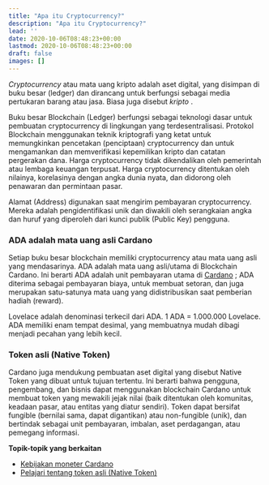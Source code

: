 ```yaml
---
title: "Apa itu Cryptocurrency?"
description: "Apa itu Cryptocurrency?"
lead: ''
date: 2020-10-06T08:48:23+00:00
lastmod: 2020-10-06T08:48:23+00:00
draft: false
images: []
---
```


*Cryptocurrency* atau mata uang kripto adalah aset digital, yang disimpan di buku besar (ledger) dan dirancang untuk berfungsi sebagai media pertukaran barang atau jasa. Biasa juga disebut *kripto* .

Buku besar Blockchain (Ledger) berfungsi sebagai teknologi dasar untuk pembuatan cryptocurrency di lingkungan yang terdesentralisasi. Protokol Blockchain menggunakan teknik kriptografi yang ketat untuk memungkinkan pencetakan (penciptaan) cryptocurrency dan untuk mengamankan dan memverifikasi kepemilikan kripto dan catatan pergerakan dana. Harga cryptocurrency tidak dikendalikan oleh pemerintah atau lembaga keuangan terpusat. Harga cryptocurrency ditentukan oleh nilainya, korelasinya dengan angka dunia nyata, dan didorong oleh penawaran dan permintaan pasar.

Alamat (Address) digunakan saat mengirim pembayaran cryptocurrency. Mereka adalah pengidentifikasi unik dan diwakili oleh serangkaian angka dan huruf yang diperoleh dari kunci publik (Public Key) pengguna.

### ADA adalah mata uang asli Cardano

Setiap buku besar blockchain memiliki cryptocurrency atau mata uang asli yang mendasarinya. ADA adalah mata uang asli/utama di Blockchain Cardano. Ini berarti ADA adalah unit pembayaran utama di [Cardano](https://cardano.org/) ; ADA diterima sebagai pembayaran biaya, untuk membuat setoran, dan juga merupakan satu-satunya mata uang yang didistribusikan saat pemberian hadiah (reward).

Lovelace adalah denominasi terkecil dari ADA. 1 ADA = 1.000.000 Lovelace. ADA memiliki enam tempat desimal, yang membuatnya mudah dibagi menjadi pecahan yang lebih kecil.

### Token asli (Native Token)

Cardano juga mendukung pembuatan aset digital yang disebut Native Token yang dibuat untuk tujuan tertentu. Ini berarti bahwa pengguna, pengembang, dan bisnis dapat menggunakan blockchain Cardano untuk membuat token yang mewakili jejak nilai (baik ditentukan oleh komunitas, keadaan pasar, atau entitas yang diatur sendiri). Token dapat bersifat fungible (bernilai sama, dapat digantikan) atau non-fungible (unik), dan bertindak sebagai unit pembayaran, imbalan, aset perdagangan, atau pemegang informasi.

**Topik-topik yang berkaitan**

- [Kebijakan moneter Cardano](https://docs.cardano.org/explore-cardano/monetary-policy)
- [Pelajari tentang token asli (Native Token)](https://docs.cardano.org/native-tokens/learn)
